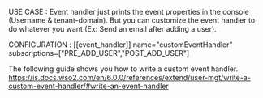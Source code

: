 USE CASE : Event handler just prints the event properties in the console (Username & tenant-domain). 
But you can customize the event handler to do whatever you want (Ex: Send an email after adding a user).

CONFIGURATION : 
[[event_handler]]
name="customEventHandler"
subscriptions=["PRE_ADD_USER","POST_ADD_USER"]

The following guide shows you how to write a custom event handler.
https://is.docs.wso2.com/en/6.0.0/references/extend/user-mgt/write-a-custom-event-handler/#write-an-event-handler
